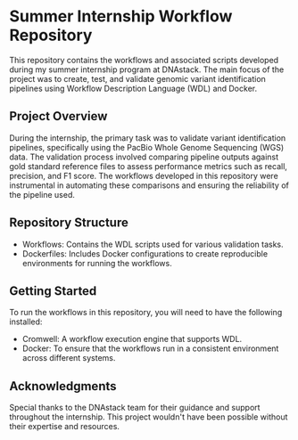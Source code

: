 # Summer Internship Workflow Repository

This repository contains the workflows and associated scripts developed during my summer internship program at DNAstack. The main focus of the project was to create, test, and validate genomic variant identification pipelines using Workflow Description Language (WDL) and Docker.

## Project Overview

During the internship, the primary task was to validate variant identification pipelines, specifically using the PacBio Whole Genome Sequencing (WGS) data. The validation process involved comparing pipeline outputs against gold standard reference files to assess performance metrics such as recall, precision, and F1 score. The workflows developed in this repository were instrumental in automating these comparisons and ensuring the reliability of the pipeline used.

## Repository Structure

+ Workflows: Contains the WDL scripts used for various validation tasks.
+ Dockerfiles: Includes Docker configurations to create reproducible environments for running the workflows.

## Getting Started

To run the workflows in this repository, you will need to have the following installed:

+ Cromwell: A workflow execution engine that supports WDL.
+ Docker: To ensure that the workflows run in a consistent environment across different systems.

## Acknowledgments

Special thanks to the DNAstack team for their guidance and support throughout the internship. This project wouldn't have been possible without their expertise and resources.
